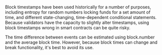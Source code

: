 Block timestamps have been used historically for a number of purposes, including entropy for random numbers locking funds for a set amount of time, and different state-changing, time-dependent conditional statements. Because validators have the capacity to slightly alter timestamps, using block timestamps wrong in smart contracts can be quite risky.

The time difference between events can be estimated using block.number and the average block time. However, because block times can change and break functionality, it's best to avoid its use.